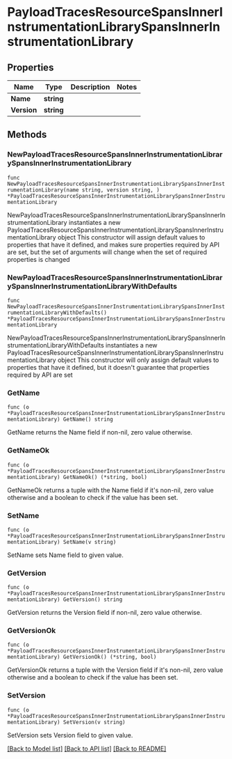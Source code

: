 # PayloadTracesResourceSpansInnerInstrumentationLibrarySpansInnerInstrumentationLibrary

## Properties

Name | Type | Description | Notes
------------ | ------------- | ------------- | -------------
**Name** | **string** |  | 
**Version** | **string** |  | 

## Methods

### NewPayloadTracesResourceSpansInnerInstrumentationLibrarySpansInnerInstrumentationLibrary

`func NewPayloadTracesResourceSpansInnerInstrumentationLibrarySpansInnerInstrumentationLibrary(name string, version string, ) *PayloadTracesResourceSpansInnerInstrumentationLibrarySpansInnerInstrumentationLibrary`

NewPayloadTracesResourceSpansInnerInstrumentationLibrarySpansInnerInstrumentationLibrary instantiates a new PayloadTracesResourceSpansInnerInstrumentationLibrarySpansInnerInstrumentationLibrary object
This constructor will assign default values to properties that have it defined,
and makes sure properties required by API are set, but the set of arguments
will change when the set of required properties is changed

### NewPayloadTracesResourceSpansInnerInstrumentationLibrarySpansInnerInstrumentationLibraryWithDefaults

`func NewPayloadTracesResourceSpansInnerInstrumentationLibrarySpansInnerInstrumentationLibraryWithDefaults() *PayloadTracesResourceSpansInnerInstrumentationLibrarySpansInnerInstrumentationLibrary`

NewPayloadTracesResourceSpansInnerInstrumentationLibrarySpansInnerInstrumentationLibraryWithDefaults instantiates a new PayloadTracesResourceSpansInnerInstrumentationLibrarySpansInnerInstrumentationLibrary object
This constructor will only assign default values to properties that have it defined,
but it doesn't guarantee that properties required by API are set

### GetName

`func (o *PayloadTracesResourceSpansInnerInstrumentationLibrarySpansInnerInstrumentationLibrary) GetName() string`

GetName returns the Name field if non-nil, zero value otherwise.

### GetNameOk

`func (o *PayloadTracesResourceSpansInnerInstrumentationLibrarySpansInnerInstrumentationLibrary) GetNameOk() (*string, bool)`

GetNameOk returns a tuple with the Name field if it's non-nil, zero value otherwise
and a boolean to check if the value has been set.

### SetName

`func (o *PayloadTracesResourceSpansInnerInstrumentationLibrarySpansInnerInstrumentationLibrary) SetName(v string)`

SetName sets Name field to given value.


### GetVersion

`func (o *PayloadTracesResourceSpansInnerInstrumentationLibrarySpansInnerInstrumentationLibrary) GetVersion() string`

GetVersion returns the Version field if non-nil, zero value otherwise.

### GetVersionOk

`func (o *PayloadTracesResourceSpansInnerInstrumentationLibrarySpansInnerInstrumentationLibrary) GetVersionOk() (*string, bool)`

GetVersionOk returns a tuple with the Version field if it's non-nil, zero value otherwise
and a boolean to check if the value has been set.

### SetVersion

`func (o *PayloadTracesResourceSpansInnerInstrumentationLibrarySpansInnerInstrumentationLibrary) SetVersion(v string)`

SetVersion sets Version field to given value.



[[Back to Model list]](../README.md#documentation-for-models) [[Back to API list]](../README.md#documentation-for-api-endpoints) [[Back to README]](../README.md)


